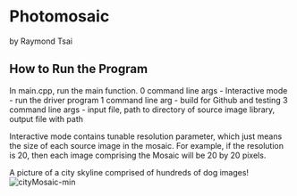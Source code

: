 # Photomosaic

by Raymond Tsai

## How to Run the Program

In main.cpp, run the main function.
0 command line args - Interactive mode - run the driver program
1 command line arg - build for Github and testing
3 command line args - input file, path to directory of source image library, output file with path


Interactive mode contains tunable resolution parameter, which just means the size
of each source image in the mosaic. For example, if the resolution is 20, then each
image comprising the Mosaic will be 20 by 20 pixels.

A picture of a city skyline comprised of hundreds of dog images!
![cityMosaic-min](https://github.com/thereare21/Photomosaic/assets/86171233/9ee6e832-4f06-4969-b855-4f2d41278329)

